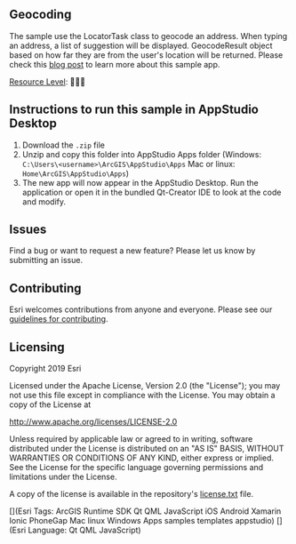 
## Geocoding

The sample use the LocatorTask class to geocode an address. When typing an address, a list of suggestion will be displayed. GeocodeResult object based on how far they are from the user's location will be returned.
Please check this [blog post](https://geonet.esri.com/groups/appstudio/blog/2017/07/28/introduction-to-geocoding-sample-app) to learn more about this sample app.  

[Resource Level](https://geonet.esri.com/groups/appstudio/blog/2016/12/06/how-to-describe-our-resources-in-terms-of-difficulty-complexity-and-time-to-digest): 🍌🍌🍌


## Instructions to run this sample in AppStudio Desktop

1. Download the `.zip` file
2. Unzip and copy this folder into AppStudio Apps folder (Windows: `C:\Users\<username>\ArcGIS\AppStudio\Apps` Mac or linux: `Home\ArcGIS\AppStudio\Apps`)
3. The new app will now appear in the AppStudio Desktop. Run the application or open it in the bundled Qt-Creator IDE to look at the code and modify.

## Issues

Find a bug or want to request a new feature?  Please let us know by submitting an issue.

## Contributing

Esri welcomes contributions from anyone and everyone. Please see our [guidelines for contributing](https://github.com/esri/contributing).

## Licensing
Copyright 2019 Esri

Licensed under the Apache License, Version 2.0 (the "License");
you may not use this file except in compliance with the License.
You may obtain a copy of the License at

http://www.apache.org/licenses/LICENSE-2.0

Unless required by applicable law or agreed to in writing, software
distributed under the License is distributed on an "AS IS" BASIS,
WITHOUT WARRANTIES OR CONDITIONS OF ANY KIND, either express or implied.
See the License for the specific language governing permissions and
limitations under the License.

A copy of the license is available in the repository's [license.txt](license.txt) file.


[](Esri Tags: ArcGIS Runtime SDK Qt QML JavaScript iOS Android Xamarin Ionic PhoneGap Mac linux Windows Apps samples templates appstudio)
[](Esri Language: Qt QML JavaScript)
